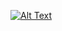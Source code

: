 [![Alt Text](https://img.youtube.com/vi/iHoyn4tSEvc/0.jpg)](https://www.youtube.com/embed/iHoyn4tSEvc)
